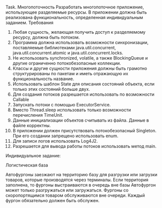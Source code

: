 Task. Многопоточность 
Разработать многопоточное приложение, использующее разделяемые ресурсы. В приложении должна быть реализована функциональность, определенная индивидуальным заданием. 
Требования  
1) Любая сущность, желающая получить доступ к разделяемому ресурсу, должна быть потоком. 
2) Программа должна использовать возможности синхронизации, поставляемые библиотеками java.util.concurrent, java.util.concurrent.atomic и java.util.concurrent.locks. 
3) Не использовать synchronized, volatile, а также BlockingQueue и другие ограниченно потокобезопасные коллекции. 
4) Классы и другие сущности приложения должны быть грамотно структурированы по пакетам и иметь отражающую их функциональность название. 
5) Использовать шаблон State для описания состояний объекта, если только этих состояний больше двух. 
6) Для создания потоков разрешается использовать по возможности Callable 
7) Запускать потоки с помощью ExecutorService.
8) Вместо Thread.sleep использовать только возможности перечисления TimeUnit. 
9) Данные инициализации объектов считывать из файла. Данные в файле корректны. 
10) В приложении должен присутствовать потокобезопасный Singleton. При его создании запрещено использовать enum. 
11) Для записи логов использовать Log4J2. 
12) Разрешается для вывода работы потоков использовать метод main.
   
Индивидуальное задание: 

Логистическая база

Автофургоны заезжают на территорию базу для разгрузки или загрузки товаров, которые производятся через терминалы. Если территория заполнена, то фургоны выстраиваются в очередь вне базы Автофургон может только разгружаться или загружаться. Фургоны со скоропортящимся товаром обслуживаются вне очереди. Каждый фургон обязательно должен быть обслужен. 
